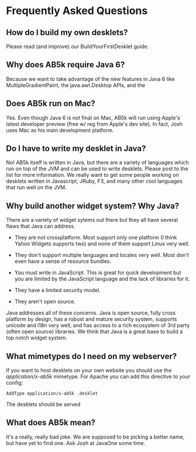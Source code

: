 # Frequently Asked Questions #

## How do I build my own desklets? ##

Please read (and improve) our BuildYourFirstDesklet guide.

## Why does AB5k require Java 6? ##

Because we want to take advantage of the new features in Java 6 like MultipleGradientPaint, the java.awt.Desktop APIs, and the

## Does AB5k run on Mac? ##

Yes. Even though Java 6 is not final on Mac, AB5k will run using Apple's latest developer preview (free w/ reg from Apple's dev site).  In fact, Josh uses Mac as his main development platform.


## Do I have to write my desklet in Java? ##

No! AB5k itself is written in Java, but there are a variety of languages which run on top of the JVM and can be used to write desklets.  Please post to the list for more information. We really want to get some people working on desklets written in Javascript, JRuby, F3, and many other cool languages that run well on the JVM.

## Why build another widget system? Why Java? ##

There are a variety of widget sytems out there but they all have several flaws that Java can address.

  * They are not crossplatform. Most support only one platform (I think Yahoo Widgets supports two) and none of them support Linux very well.

  * They don't support multiple languages and locales very well. Most don't even have a sense of resource bundles.

  * You must write in JavaScript. This is great for quick development but you are limited by the JavaScript language and the lack of libraries for it.

  * They have a limited security model.

  * They aren't open source.

Java addresses all of these concerns. Java is open source, fully cross platform by design,  has a robust and mature security system, supports unicode and i18n very well, and has access to a rich ecosystem of 3rd party (often open source) libraries.  We think that Java is a great base to build a top notch widget system.

## What mimetypes do I need on my webserver? ##

If you want to host desklets on your own website you should use the _application/x-ab5k_ mimetype. For Apache you can add this directive to your config:

`AddType application/x-ab5k .desklet`

The desklets should be served

## What does AB5k mean? ##

It's a really, really bad joke. We are supposed to be picking a better name, but have yet to find one. Ask Josh at JavaOne some time.